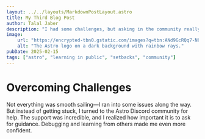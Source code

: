 ```yaml
---
layout: ../../layouts/MarkdownPostLayout.astro
title: My Third Blog Post
author: Talal Jaber
description: "I had some challenges, but asking in the community really helped!"
image:
    url: "https://encrypted-tbn0.gstatic.com/images?q=tbn:ANd9GcRQq7-N8E5hx5e7Qjytk5lYBpq3K7-iSqx5UA&s"
    alt: "The Astro logo on a dark background with rainbow rays."
pubDate: 2025-02-15
tags: ["astro", "learning in public", "setbacks", "community"]
---
```


# Overcoming Challenges

Not everything was smooth sailing—I ran into some issues along the way. But instead of getting stuck, I turned to the Astro Discord community for help. The support was incredible, and I realized how important it is to ask for guidance. Debugging and learning from others made me even more confident.
